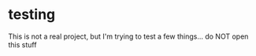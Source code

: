 # testing
This is not a real project, but I'm trying to test a few things... do NOT open this stuff
